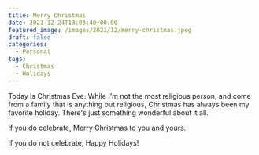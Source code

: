 ```yaml
---
title: Merry Christmas
date: 2021-12-24T13:03:40+00:00
featured_image: /images/2021/12/merry-christmas.jpeg
draft: false
categories:
  - Personal
tags:
  - Christmas
  - Holidays
---
```


Today is Christmas Eve. While I'm not the most religious person, and come from a family that is anything but religious, Christmas has always been my favorite holiday. There's just something wonderful about it all.

If you do celebrate, Merry Christmas to you and yours.

If you do not celebrate, Happy Holidays!